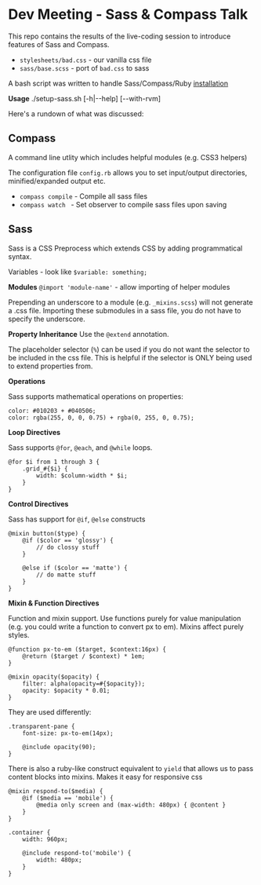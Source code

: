 Dev Meeting - Sass & Compass Talk
========
This repo contains the results of the live-coding session to introduce features of Sass and Compass.

- `stylesheets/bad.css` - our vanilla css file
- `sass/base.scss`  - port of `bad.css` to sass

A bash script was written to handle Sass/Compass/Ruby [installation](https://gist.github.com/3694114) 

**Usage**
    ./setup-sass.sh [-h|--help] [--with-rvm]

Here's a rundown of what was discussed:

Compass
-------
A command line utlity which includes helpful modules (e.g. CSS3 helpers)

The configuration file `config.rb` allows you to set input/output directories, minified/expanded output etc.

- `compass compile` - Compile all sass files
- `compass watch ` - Set observer to compile sass files upon saving

Sass
-------
Sass is a CSS Preprocess which extends CSS by adding programmatical syntax.

Variables - look like `$variable: something;`

**Modules**
`@import 'module-name'` - allow importing of helper modules

Prepending an underscore to a module (e.g. `_mixins.scss`) will not generate a .css file. Importing these submodules in a sass file, you do not have to specify the underscore.

**Property Inheritance**
Use the `@extend` annotation. 

The placeholder selector (`%`) can be used if you do not want the selector to be included in the css file. This is helpful if the selector is ONLY being used to extend properties from.

**Operations**

Sass supports mathematical operations on properties:

    color: #010203 + #040506;
    color: rgba(255, 0, 0, 0.75) + rgba(0, 255, 0, 0.75);

**Loop Directives**

Sass supports `@for`, `@each`, and `@while` loops.

    @for $i from 1 through 3 {
        .grid_#{$i} {
            width: $column-width * $i;
        }
    }

**Control Directives**

Sass has support for `@if`, `@else` constructs

    @mixin button($type) {
        @if ($color == 'glossy') {
            // do clossy stuff
        }

        @else if ($color == 'matte') {
            // do matte stuff
        }
    }


**Mixin & Function Directives**

Function and mixin support. Use functions purely for value manipulation (e.g. you could write a function to convert px to em). Mixins affect purely styles.

    @function px-to-em ($target, $context:16px) {
        @return ($target / $context) * 1em;
    }

    @mixin opacity($opacity) {
        filter: alpha(opacity=#{$opacity});
        opacity: $opacity * 0.01;                      
    }

They are used differently:

    .transparent-pane {
        font-size: px-to-em(14px);

        @include opacity(90);
    }

There is also a ruby-like construct equivalent to `yield` that allows us to pass content blocks into mixins. Makes it easy for responsive css

    @mixin respond-to($media) {
        @if ($media == 'mobile') {
            @media only screen and (max-width: 480px) { @content }
        }
    }

    .container {
        width: 960px;

        @include respond-to('mobile') {
            width: 480px;
        }
    }









